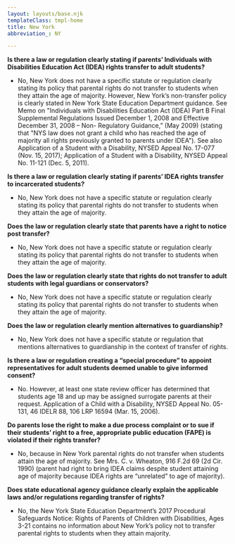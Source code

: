 ```yaml
---
layout: layouts/base.njk
templateClass: tmpl-home
title: New York
abbreviation_: NY

---
```

**Is there a law or regulation clearly stating if parents’ Individuals with Disabilities Education Act (IDEA) rights transfer to adult students?**

* No, New York does not have a specific statute or regulation clearly stating its policy that parental rights do not transfer to students when they attain the age of majority. However, New York’s non-transfer policy is clearly stated in New York State Education Department guidance. See Memo on "Individuals with Disabilities Education Act (IDEA) Part B Final Supplemental Regulations Issued December 1, 2008 and Effective December 31, 2008 – Non- Regulatory Guidance,” (May 2009) (stating that "NYS law does not grant a child who has reached the age of majority all rights previously granted to parents under IDEA"). See also Application of a Student with a Disability, NYSED Appeal No. 17-077 (Nov. 15, 2017); Application of a Student with a Disability, NYSED Appeal No. 11-121 (Dec. 5, 2011).

**Is there a law or regulation clearly stating if parents’ IDEA rights transfer to incarcerated students?**

* No, New York does not have a specific statute or regulation clearly stating its policy that parental rights do not transfer to students when they attain the age of majority.

**Does the law or regulation clearly state that parents have a right to notice post transfer?**

* No, New York does not have a specific statute or regulation clearly stating its policy that parental rights do not transfer to students when they attain the age of majority.

**Does the law or regulation clearly state that rights do not transfer to adult students with legal guardians or conservators?**

* No, New York does not have a specific statute or regulation clearly stating its policy that parental rights do not transfer to students when they attain the age of majority.

**Does the law or regulation clearly mention alternatives to guardianship?**

* No, New York does not have a specific statute or regulation that mentions alternatives to guardianship in the context of transfer of rights.

**Is there a law or regulation creating a “special procedure”  to appoint representatives for adult students deemed unable to give informed consent?**

* No. However, at least one state review officer has determined that students age 18 and up may be assigned surrogate parents at their request. Application of a Child with a Disability, NYSED Appeal No. 05-131, 46 IDELR 88, 106 LRP 16594 (Mar. 15, 2006).

**Do parents lose the right to make a due process complaint or to sue if their students’ right to a free, appropriate public education (FAPE) is violated if their rights transfer?**

* No, because in New York parental rights do not transfer when students attain the age of majority. See Mrs. C. v. Wheaton, 916 F.2d 69 (2d Cir. 1990) (parent had right to bring IDEA claims despite student attaining age of majority because IDEA rights are “unrelated” to age of majority).

**Does state educational agency guidance clearly explain the applicable laws and/or regulations regarding transfer of rights?**

* No, the New York State Education Department’s 2017 Procedural Safeguards Notice: Rights of Parents of Children with Disabilities, Ages 3-21 contains no information about New York’s policy not to transfer parental rights to students when they attain majority.